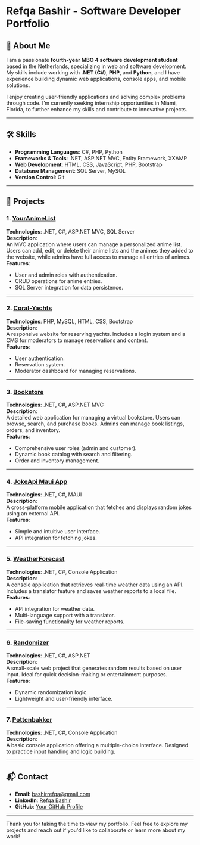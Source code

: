 # Refqa Bashir - Software Developer Portfolio  

## 👋 About Me  
I am a passionate **fourth-year MBO 4 software development student** based in the Netherlands, specializing in web and software development. My skills include working with **.NET (C#)**, **PHP**, and **Python**, and I have experience building dynamic web applications, console apps, and mobile solutions.  

I enjoy creating user-friendly applications and solving complex problems through code. I’m currently seeking internship opportunities in Miami, Florida, to further enhance my skills and contribute to innovative projects.  

---

## 🛠️ Skills  
- **Programming Languages**: C#, PHP, Python  
- **Frameworks & Tools**: .NET, ASP.NET MVC, Entity Framework, XXAMP  
- **Web Development**: HTML, CSS, JavaScript, PHP, Bootstrap  
- **Database Management**: SQL Server, MySQL  
- **Version Control**: Git  

---

## 📂 Projects  

### 1. [YourAnimeList](#)  
**Technologies**: .NET, C#, ASP.NET MVC, SQL Server  
**Description**:  
An MVC application where users can manage a personalized anime list. Users can add, edit, or delete their anime lists and the animes they added to the website, while admins have full access to manage all entries of animes.  
**Features**:  
- User and admin roles with authentication.  
- CRUD operations for anime entries.  
- SQL Server integration for data persistence.  

---

### 2. [Coral-Yachts](#)  
**Technologies**: PHP, MySQL, HTML, CSS, Bootstrap  
**Description**:  
A responsive website for reserving yachts. Includes a login system and a CMS for moderators to manage reservations and content.  
**Features**:  
- User authentication.  
- Reservation system.  
- Moderator dashboard for managing reservations.  

---

### 3. [Bookstore](#)  
**Technologies**: .NET, C#, ASP.NET MVC  
**Description**:  
A detailed web application for managing a virtual bookstore. Users can browse, search, and purchase books. Admins can manage book listings, orders, and inventory.  
**Features**:  
- Comprehensive user roles (admin and customer).  
- Dynamic book catalog with search and filtering.  
- Order and inventory management.  

---

### 4. [JokeApi Maui App](#)  
**Technologies**: .NET, C#, MAUI  
**Description**:  
A cross-platform mobile application that fetches and displays random jokes using an external API.  
**Features**:  
- Simple and intuitive user interface.  
- API integration for fetching jokes.  

---

### 5. [WeatherForecast](#)  
**Technologies**: .NET, C#, Console Application  
**Description**:  
A console application that retrieves real-time weather data using an API. Includes a translator feature and saves weather reports to a local file.  
**Features**:  
- API integration for weather data.  
- Multi-language support with a translator.  
- File-saving functionality for weather reports.  

---

### 6. [Randomizer](#)  
**Technologies**: .NET, C#, ASP.NET  
**Description**:  
A small-scale web project that generates random results based on user input. Ideal for quick decision-making or entertainment purposes.  
**Features**:  
- Dynamic randomization logic.  
- Lightweight and user-friendly interface.  

---

### 7. [Pottenbakker](#)  
**Technologies**: .NET, C#, Console Application  
**Description**:  
A basic console application offering a multiple-choice interface. Designed to practice input handling and logic building.  

---

## 📬 Contact  
- **Email**: [bashirrefqa@gmail.com](mailto:bashirrefqa@gmail.com)  
- **LinkedIn**: [Refqa Bashir](https://www.linkedin.com/in/refqa-bashir-aa2932334/)  
- **GitHub**: [Your GitHub Profile](https://github.com/refqaxa)  

---

Thank you for taking the time to view my portfolio. Feel free to explore my projects and reach out if you'd like to collaborate or learn more about my work!  

